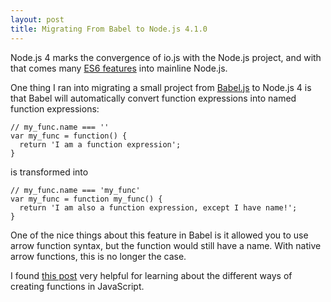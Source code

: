 ```yaml
---
layout: post
title: Migrating From Babel to Node.js 4.1.0
---
```


Node.js 4 marks the convergence of io.js with the Node.js project, and with that comes many [ES6 features](https://nodejs.org/en/docs/es6/) into mainline Node.js.

One thing I ran into migrating a small project from [Babel.js](https://babeljs.io/) to Node.js 4 is that Babel will automatically convert function expressions into named function expressions:

```
// my_func.name === ''
var my_func = function() {
  return 'I am a function expression';
}
```

is transformed into

```
// my_func.name === 'my_func'
var my_func = function my_func() {
  return 'I am also a function expression, except I have name!';
}
```

One of the nice things about this feature in Babel is it allowed you to use arrow function syntax, but the function would still have a name. With native arrow functions, this is no longer the case.

I found [this post](https://kangax.github.io/nfe/) very helpful for learning about the different ways of creating functions in JavaScript.

